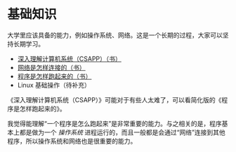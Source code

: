 # 基础知识

大学里应该具备的能力，例如操作系统、网络。这是一个长期的过程，大家可以坚持长期学习。

* [深入理解计算机系统（CSAPP）（书）](https://book.douban.com/subject/5333562/)
* [网络是怎样连接的（书）](https://book.douban.com/subject/26941639/)
* [程序是怎样跑起来的（书）](https://book.douban.com/subject/26365491/)
* Linux 基础操作（待补充）

《深入理解计算机系统（CSAPP）》可能对于有些人太难了，可以看简化版的《程序是怎样跑起来的》。

我觉得能理解“一个程序是怎么跑起来”是非常重要的能力。与之相关的是，程序基本上都是做为一个 *操作系统* 进程运行的，而且一般都是会通过“网络”连接到其他程序，所以操作系统和网络也是很重要的能力。